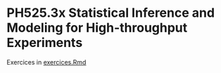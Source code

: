 #  PH525.3x Statistical Inference and Modeling for High-throughput Experiments

Exercices in [exercices.Rmd](./exercices.Rmd)
